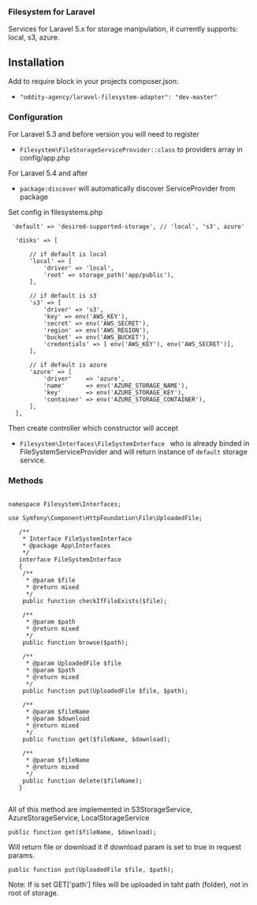 ### Filesystem for Laravel

Services for Laravel 5.x for storage manipulation, it currently supports: local, s3, azure.

## Installation

Add to require block in your projects composer.json:

* `"oddity-agency/laravel-filesystem-adapter": "dev-master"`

### Configuration

For Laravel 5.3 and before version you will need to register
* `Filesystem\FileStorageServiceProvider::class`
to providers array in config/app.php

For Laravel 5.4 and after
* `package:discover` will automatically discover ServiceProvider from package

Set config in filesystems.php

``` 'default' => 'desired-supported-storage', // 'local', 's3', azure'```

```
  'disks' => [

      // if default is local
      'local' => [
          'driver' => 'local',
          'root' => storage_path('app/public'),
      ],

      // if default is s3
      's3' => [
          'driver' => 's3',
          'key' => env('AWS_KEY'),
          'secret' => env('AWS_SECRET'),
          'region' => env('AWS_REGION'),
          'bucket' => env('AWS_BUCKET'),
          'credentials' => [ env('AWS_KEY'), env('AWS_SECRET')],
      ],

      // if default is azure
      'azure' => [
          'driver'    => 'azure',
          'name'      => env('AZURE_STORAGE_NAME'),
          'key'       => env('AZURE_STORAGE_KEY'),
          'container' => env('AZURE_STORAGE_CONTAINER'),
      ],
  ],
```

Then create controller which constructor will accept
* `Filesystem\Interfaces\FileSystemInterface ` who is already binded in FileSystemServiceProvider and will return instance of ```default``` storage service.

### Methods

```

namespace Filesystem\Interfaces;

use Symfony\Component\HttpFoundation\File\UploadedFile;

   /**
    * Interface FileSystemInterface
    * @package App\Interfaces
    */
   interface FileSystemInterface
   {
   	/**
   	 * @param $file
   	 * @return mixed
   	 */
   	public function checkIfFileExists($file);

   	/**
   	 * @param $path
   	 * @return mixed
   	 */
   	public function browse($path);

   	/**
   	 * @param UploadedFile $file
   	 * @param $path
   	 * @return mixed
   	 */
   	public function put(UploadedFile $file, $path);

   	/**
   	 * @param $fileName
   	 * @param $download
   	 * @return mixed
   	 */
   	public function get($fileName, $download);

   	/**
   	 * @param $fileName
   	 * @return mixed
   	 */
   	public function delete($fileName);
   }


 ```

 All of this method are implemented in S3StorageService, AzureStorageService, LocalStorageService

 ```public function get($fileName, $download);```

 Will return file or download it if download param is set to true in request params.


```public function put(UploadedFile $file, $path);```

Note: If is set GET['path'] files will be uploaded in taht path (folder), not in root of storage.
